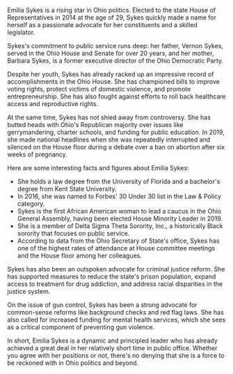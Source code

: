 Emilia Sykes is a rising star in Ohio politics. Elected to the state House of Representatives in 2014 at the age of 29, Sykes quickly made a name for herself as a passionate advocate for her constituents and a skilled legislator.

Sykes's commitment to public service runs deep: her father, Vernon Sykes, served in the Ohio House and Senate for over 20 years, and her mother, Barbara Sykes, is a former executive director of the Ohio Democratic Party.

Despite her youth, Sykes has already racked up an impressive record of accomplishments in the Ohio House. She has championed bills to improve voting rights, protect victims of domestic violence, and promote entrepreneurship. She has also fought against efforts to roll back healthcare access and reproductive rights.

At the same time, Sykes has not shied away from controversy. She has butted heads with Ohio's Republican majority over issues like gerrymandering, charter schools, and funding for public education. In 2019, she made national headlines when she was repeatedly interrupted and silenced on the House floor during a debate over a ban on abortion after six weeks of pregnancy.

Here are some interesting facts and figures about Emilia Sykes:

- She holds a law degree from the University of Florida and a bachelor's degree from Kent State University.
- In 2016, she was named to Forbes' 30 Under 30 list in the Law & Policy category.
- Sykes is the first African American woman to lead a caucus in the Ohio General Assembly, having been elected House Minority Leader in 2019.
- She is a member of Delta Sigma Theta Sorority, Inc., a historically Black sorority that focuses on public service.
- According to data from the Ohio Secretary of State's office, Sykes has one of the highest rates of attendance at House committee meetings and the House floor among her colleagues.

Sykes has also been an outspoken advocate for criminal justice reform. She has supported measures to reduce the state's prison population, expand access to treatment for drug addiction, and address racial disparities in the justice system.

On the issue of gun control, Sykes has been a strong advocate for common-sense reforms like background checks and red flag laws. She has also called for increased funding for mental health services, which she sees as a critical component of preventing gun violence.

In short, Emilia Sykes is a dynamic and principled leader who has already achieved a great deal in her relatively short time in public office. Whether you agree with her positions or not, there's no denying that she is a force to be reckoned with in Ohio politics and beyond.

